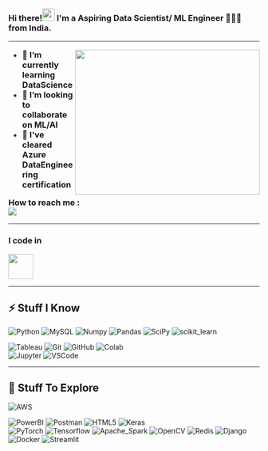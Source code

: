 <h3 align="left">Hi there!<img src="https://media.giphy.com/media/hvRJCLFzcasrR4ia7z/giphy.gif" width="25px" height="25px"> I'm a Aspiring Data Scientist/ ML Engineer 👨🏻‍💻  from India.

---
<img align="right" width="370" height="290" src="https://i.pinimg.com/originals/47/f0/34/47f0342cec72b800463bf003eac1257e.gif">

- 🌱 I’m currently learning DataScience
- 👯 I’m looking to collaborate on ML/AI
- 🤔 I've cleared Azure DataEngineering certification

How to reach me :
<br /> [<img src="https://img.shields.io/badge/LinkedIn-0077B5?style=for-the-badge&logo=linkedin&logoColor=white" />](https://www.linkedin.com/in/nagabharathi-k-2a7209245/)
<!---
knagabharathi/knagabharathi is a ✨ special ✨ repository because its `README.md` (this file) appears on your GitHub profile.
You can click the Preview link to take a look at your changes.
--->
---
### I code in
<img height="50" width="50" src="https://img.icons8.com/color/48/000000/python.png" />

---

## ⚡ Stuff I Know

![Python](https://img.shields.io/badge/Python-FFD43B?style=for-the-badge&logo=python&logoColor=blue)
![MySQL](https://img.shields.io/badge/-MySQL-black?style=flat-square&logo=mysql)
![Numpy](https://img.shields.io/badge/Numpy-777BB4?style=for-the-badge&logo=numpy&logoColor=white)
![Pandas](https://img.shields.io/badge/Pandas-2C2D72?style=for-the-badge&logo=pandas&logoColor=white)
![SciPy](https://img.shields.io/badge/SciPy-654FF0?style=for-the-badge&logo=SciPy&logoColor=white)
![scikit_learn](https://img.shields.io/badge/scikit_learn-F7931E?style=for-the-badge&logo=scikit-learn&logoColor=white)

![Tableau](https://img.shields.io/badge/Tableau-E97627?style=for-the-badge&logo=Tableau&logoColor=white)
![Git](https://img.shields.io/badge/-Git-black?style=flat-square&logo=git)
![GitHub](https://img.shields.io/badge/-GitHub-181717?style=flat-square&logo=github)
![Colab](https://img.shields.io/badge/Colab-F9AB00?style=for-the-badge&logo=googlecolab&color=525252)   
![Jupyter](https://img.shields.io/badge/Jupyter-F37626.svg?&style=for-the-badge&logo=Jupyter&logoColor=white)
![VSCode](https://img.shields.io/badge/VSCode-0078D4?style=for-the-badge&logo=visual%20studio%20code&logoColor=white)


-----

## 🤔 Stuff To Explore
![AWS](https://img.shields.io/badge/-AWS-232F3E?style=flat-square&logo=amazon-aws)

![PowerBI](https://img.shields.io/badge/PowerBI-F2C811?style=for-the-badge&logo=Power%20BI&logoColor=white)
![Postman](https://img.shields.io/badge/-Postman-black?style=flat-square&logo=postman)
![HTML5](https://img.shields.io/badge/-HTML5-E34F26?style=flat-square&logo=html5&logoColor=white)
![Keras](https://img.shields.io/badge/Keras-FF0000?style=for-the-badge&logo=keras&logoColor=white)  
![PyTorch](https://img.shields.io/badge/PyTorch-EE4C2C?style=for-the-badge&logo=pytorch&logoColor=white)
![Tensorflow](https://img.shields.io/badge/TensorFlow-FF6F00?style=for-the-badge&logo=tensorflow&logoColor=white)
![Apache_Spark](https://img.shields.io/badge/Apache_Spark-FFFFFF?style=for-the-badge&logo=apachespark&logoColor=#E35A16)
![OpenCV](https://img.shields.io/badge/OpenCV-27338e?style=for-the-badge&logo=OpenCV&logoColor=white)
![Redis](https://img.shields.io/badge/-Redis-DC382D?style=flat-square&logo=redis&logoColor=white)
![Django](https://img.shields.io/badge/-Django-Green?style=flat-square&logo=django)
![Docker](https://img.shields.io/badge/-Docker-2496ED?style=flat-square&logo=docker&logoColor=white)
![Streamlit](https://img.shields.io/badge/Streamlit-FF4B4B?style=for-the-badge&logo=Streamlit&logoColor=white)

